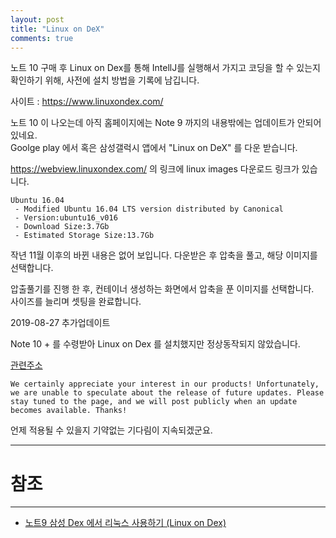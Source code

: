 ```yaml
---
layout: post
title: "Linux on DeX"
comments: true
---
```


노트 10 구매 후 Linux on Dex를 통해 IntellJ를 실행해서 가지고 코딩을 할 수 있는지 확인하기 위해,
사전에 설치 방법을 기록에 남깁니다.

사이트 :  https://www.linuxondex.com/

노트 10 이 나오는데 아직 홈페이지에는 Note 9 까지의 내용밖에는 업데이트가 안되어있네요.  
Goolge play 에서 혹은 삼성갤럭시 앱에서 "Linux on DeX" 를 다운 받습니다.  

https://webview.linuxondex.com/
의 링크에 linux images 다운로드 링크가 있습니다.

```
Ubuntu 16.04
 - Modified Ubuntu 16.04 LTS version distributed by Canonical
 - Version:ubuntu16_v016
 - Download Size:3.7Gb
 - Estimated Storage Size:13.7Gb
```

작년 11월 이후의 바뀐 내용은 없어 보입니다.
다운받은 후 압축을 풀고, 해당 이미지를 선택합니다.

압출풀기를 진행 한 후, 컨테이너 생성하는 화면에서 압축을 푼 이미지를 선택합니다.  
사이즈를 늘리며 셋팅을 완료합니다.


2019-08-27 추가업데이트

Note 10 + 를 수령받아 Linux on Dex 를 설치했지만 정상동작되지 않았습니다.

[관련주소](https://us.community.samsung.com/t5/Note10/Linux-on-DeX-not-supported-on-Note-10/td-p/799848)
```
We certainly appreciate your interest in our products! Unfortunately, we are unable to speculate about the release of future updates. Please stay tuned to the page, and we will post publicly when an update becomes available. Thanks!
```

언제 적용될 수 있을지 기약없는 기다림이 지속되겠군요.

-----
# 참조
-----

* [노트9 삼성 Dex 에서 리눅스 사용하기 (Linux on Dex)](https://hkebi.tistory.com/970)
